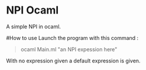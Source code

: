 # NPI Ocaml
A simple NPI in ocaml.

#How to use
Launch the program with this command :
> ocaml Main.ml "an NPI expession here"

With no expression given a default expression is given.